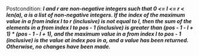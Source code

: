 Postcondition: ***l and r are non-negative integers such that 0 <= l <= r < len(a), a is a list of non-negative integers. If the index of the maximum value in a from index l to r (inclusive) is not equal to l, then the sum of the elements in a from index l to pos - 1 (inclusive) is greater than (pos - 1 - l + 1) * (pos - 1 - l + 1), and the maximum value in a from index l to pos - 1 (inclusive) is the value at index pos in a, and a value has been returned. Otherwise, no changes have been made.***